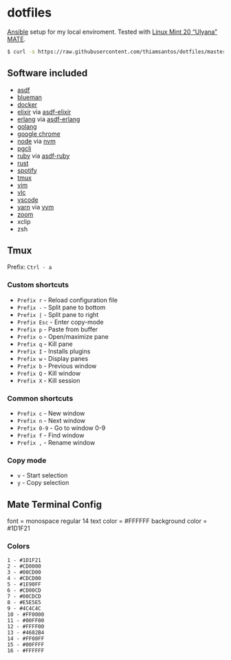 # dotfiles

[Ansible](https://www.ansible.com/) setup for my local enviroment.
Tested with [Linux Mint 20 “Ulyana” MATE](https://blog.linuxmint.com/?p=3929).

```sh
$ curl -s https://raw.githubusercontent.com/thiamsantos/dotfiles/master/setup.sh | sh
```

## Software included

- [asdf](https://github.com/asdf-vm/asdf)
- [blueman](https://github.com/blueman-project/blueman)
- [docker](https://www.docker.com/)
- [elixir](https://elixir-lang.org/) via [asdf-elixir](https://github.com/asdf-vm/asdf-elixir)
- [erlang](https://www.erlang.org/) via [asdf-erlang](https://github.com/asdf-vm/asdf-erlang)
- [golang](https://golang.org/)
- [google chrome](https://www.google.com/chrome/index.html)
- [node](https://nodejs.org/) via [nvm](https://github.com/nvm-sh/nvm)
- [pgcli](https://github.com/dbcli/pgcli)
- [ruby](https://www.ruby-lang.org/) via [asdf-ruby](https://github.com/asdf-vm/asdf-ruby)
- [rust](https://www.rust-lang.org/)
- [spotify](https://www.spotify.com)
- [tmux](https://github.com/tmux/tmux)
- [vim](https://www.vim.org/)
- [vlc](https://www.videolan.org/vlc/)
- [vscode](https://code.visualstudio.com/)
- [yarn](https://yarnpkg.com/) via [yvm](https://github.com/tophat/yvm)
- [zoom](https://zoom.us/)
- xclip
- zsh

## Tmux

Prefix: `Ctrl - a`

### Custom shortcuts

- `Prefix r` - Reload configuration file
- `Prefix -` - Split pane to bottom
- `Prefix |` - Split pane to right
- `Prefix Esc` - Enter copy-mode
- `Prefix p` - Paste from buffer
- `Prefix o` - Open/maximize pane
- `Prefix q` - Kill pane
- `Prefix I` - Installs plugins
- `Prefix w` - Display panes
- `Prefix b` - Previous window
- `Prefix Q` - Kill window
- `Prefix X` - Kill session

### Common shortcuts

- `Prefix c` - New window
- `Prefix n` - Next window
- `Prefix 0-9` - Go to window 0-9
- `Prefix f` - Find window
- `Prefix ,` - Rename window

### Copy mode

- `v` - Start selection
- `y` - Copy selection

## Mate Terminal Config

font = monospace regular 14
text color = #FFFFFF
background color = #1D1F21

### Colors

```
1 - #1D1F21
2 - #CD0000
3 - #00CD00
4 - #CDCD00
5 - #1E90FF
6 - #CD00CD
7 - #00CDCD
8 - #E5E5E5
9 - #4C4C4C
10 - #FF0000
11 - #00FF00
12 - #FFFF00
13 - #4682B4
14 - #FF00FF
15 - #00FFFF
16 - #FFFFFF
```
